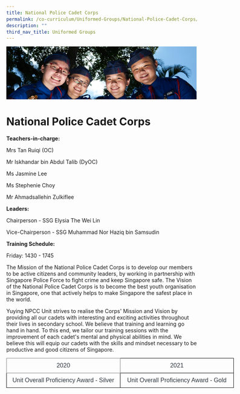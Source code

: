 ```yaml
---
title: National Police Cadet Corps
permalink: /co-curriculum/Uniformed-Groups/National-Police-Cadet-Corps/
description: ""
third_nav_title: Uniformed Groups
---
```

![](/images/CCA.jpg)

National Police Cadet Corps
===========================

**Teachers-in-charge:**

Mrs Tan Ruiqi (OC)

Mr Iskhandar bin Abdul Talib (DyOC)

Ms Jasmine Lee

Ms Stephenie Choy

Mr Ahmadsallehin Zulkiflee   

**Leaders:**

Chairperson - SSG Elysia The Wei Lin

Vice-Chairperson - SSG Muhammad Nor Haziq bin Samsudin

  

**Training Schedule:** 

Friday: 1430 - 1745

The Mission of the National Police Cadet Corps is to develop our members to be active citizens and community leaders, by working in partnership with Singapore Police Force to fight crime and keep Singapore safe. The Vision of the National Police Cadet Corps is to become the best youth organisation in Singapore, one that actively helps to make Singapore the safest place in the world.

Yuying NPCC Unit strives to realise the Corps' Mission and Vision by providing all our cadets with interesting and exciting activities throughout their lives in secondary school. We believe that training and learning go hand in hand. To this end, we tailor our training sessions with the improvement of each cadet's mental and physical abilities in mind. We believe this will equip our cadets with the skills and mindset necessary to be productive and good citizens of Singapore.

<style type="text/css">
.tg  {border-collapse:collapse;border-spacing:0;}
.tg td{border-color:black;border-style:solid;border-width:1px;font-family:Arial, sans-serif;font-size:14px;
  overflow:hidden;padding:10px 5px;word-break:normal;}
.tg th{border-color:black;border-style:solid;border-width:1px;font-family:Arial, sans-serif;font-size:14px;
  font-weight:normal;overflow:hidden;padding:10px 5px;word-break:normal;}
.tg .tg-8jb8{border-color:inherit;color:#313942;font-size:16px;text-align:center;vertical-align:top}
.tg .tg-9h17{color:#313942;font-size:16px;text-align:center;vertical-align:top}
</style>
<table class="tg" style="undefined;table-layout: fixed; width: 602px">
<colgroup>
<col style="width: 301px">
<col style="width: 301px">
</colgroup>
<thead>
  <tr>
    <th class="tg-8jb8">2020</th>
    <th class="tg-9h17">2021</th>
  </tr>
</thead>
<tbody>
  <tr>
    <td class="tg-9h17">Unit Overall Proficiency Award - Silver </td>
    <td class="tg-9h17">Unit Overall Proficiency Award - Gold </td>
  </tr>
</tbody>
</table>